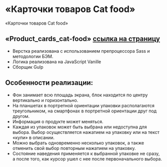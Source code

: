 # «Карточки товаров Cat food» 

«Карточки товаров Cat food»
## «Product_cards_cat-food» [ссылка на страницу]()

- Верстка реализована c использованием препроцессора Sass и методологии БЭМ.
- Логика реализована на JavaScript Vanille
- Сборщик Gulp

## Особенности реализации:

- Фон занимает всю площадь экрана, блок находится по центру вертикально и
горизонтально.
- На планшетах в портретной ориентации упаковки располагаются треугольником, на смартфонах в портретной ориентации друг под
другом.
- Информация о продукте может меняться.
- Каждая из упаковок может быть выбрана или недоступна для выбора. Выбор
осуществляется нажатием на упаковку или на текст «купи» в описании.
- Можно выбрать одновременно несколько упаковок, а также отменить свой
выбор повторным нажатием на упаковку.
- Состояние наведения применяется к выбранной упаковке не сразу, а после того,
как курсор ушел с нее после первоначального выбора.


